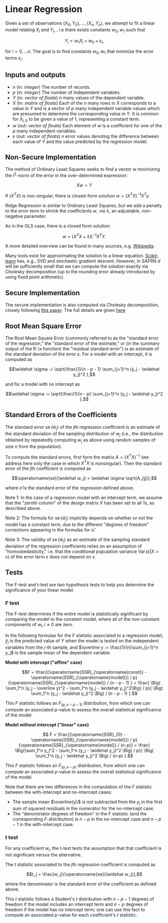 # Linear Regression

Given a set of observations $`(X_0, Y_0),...,(X_n, Y_n)`$, we attempt to
fit a linear model relating $`X_i`$ and $`Y_i`$, , i.e there exists constants
$`w_0, w_1`$ such that
```math
Y_i = w_1X_i + w_0 + \varepsilon_i,
```

for $`i=0,...n`$. The goal is to find constants $`w_0, w_1`$ that
minimize the error terms $`\varepsilon_i`$.

## Inputs and outputs
- $`n`$ (in: _integer_) The number of records.
- $`p`$ (in: _integer_) The number of independent variables.
- $`Y`$ (in: _vector of floats_) $`n`$ many values of the dependent
  variable.
- $`X`$ (in: _matrix of floats_) Each of the $`n`$ many rows in $`X`$
  corresponds to a value in $`Y`$ and is a vector of $`p`$ many
  independent variable values which are presumed to determine the
  corresponding value in $`Y`$. It is common for $`X_{i,0}`$ to be
  given a value of 1, representing a constant term.
- $`w`$ (out: _vector of floats_) Each element of $`w`$ is a
  coefficient for one of the $`p`$ many independent variables.
- $`\varepsilon`$ (out: _vector of floats_) $`n`$ error values
  denoting the difference between each value of $`Y`$ and the value
  predicted by the regression model.

## Non-Secure Implementation

The method of Ordinary Least Squares seeks to find a vector $`w`$ minimizing the $`l^2`$-norm of the error in the over-determined expression:
```math
Xw=Y
```

If $`(X^TX)`$ is non-singular, there
is closed-form solution $`w = (X^TX)^{-1}X^Ty`$.

Ridge Regression is similar to Ordinary Least Squares, but we add a
penalty to the error term to shrink the coefficients $`w`$, via $`\lambda`$, an adjustable, non-negative parameter.

As in the OLS case, there is a closed form solution:
```math
    w = (X^TX + \lambda I)^{-1}X^TY.
```

A more detailed overview can be found in many sources, e.g. [Wikipedia][1].

Many tools exist for approximating the solution to a linear equation. [Scikit-learn][5] has, e.g., SVD and stochastic gradient descent. However, in SAFRN $`d`$ will be sufficiently small that we can compute the solution exactly via Cholesky decomposition (up to the rounding error already introduced by using fixed point arithmetic).

## Secure Implementation

The secure implementation is also computed via Cholesky decomposition,
closely following [this paper](#2). The full details are given
[here](/doc/wiki/zz-algorithms/Linear-Regression-Secure-Impl.md)

## Root Mean Square Error
The Root Mean Square Error (commonly referred to as the "standard error of the regression," the "standard error of the estimate," or (in the summary output of the R `lm` function) the "residual standard error") is an estimate of the standard deviation of the error $`\varepsilon`$.  For a model with an intercept, it is computed as
```math
\widehat \sigma := \sqrt{\frac{1}{n - p - 1} \sum_{j=1}^n (y_j - \widehat y_j)^2 },
```
and for a model with no intercept as
```math
\widehat \sigma := \sqrt{\frac{1}{n - p} \sum_{j=1}^n (y_j - \widehat y_j)^2 }.
```

## Standard Errors of the Coefficients
The standard error $`\operatorname{se}(\widehat w_j)`$ of the $`j`$th regression coefficient is an estimate of the standard deviation of the sampling distribution of $`w_j`$ (i.e., the distribution obtained by repeatedly computing $`w_j`$ as above using random samples of size $`n`$ from the population).

To compute the standard errors, first form the matrix $`A = (X^T X)^{-1}`$ (we address here only the case in which $`X^TX`$ is nonsingular).  Then the standard error of the $`j`$th coefficient is computed as
```math
\operatorname{se}(\widehat w_j) = \widehat \sigma \sqrt{A_{jj}},
```
where $`\widehat \sigma`$ is the standard error of the regression defined above.

Note 1:  In the case of a regression model with an intercept term, we assume that the "zeroth column" of the design matrix $`X`$ has been set to all 1s, as described above.

Note 2:  The formula for $`\operatorname{se} (\widehat w_j)`$ implicitly depends on whether or not the model has a constant term, due to the different "degrees of freedom" corrections appearing in the formulas for $`\widehat \sigma`$.

Note 3:  The validity of $`\operatorname{se}(\widehat w_j)`$ as an estimate of the sampling standard deviation of the regression coefficients relies on an assumption of "homoskedasticity," i.e. that the conditional population variance $`\operatorname{Var}(\varepsilon | X = x)`$ of the error term $`\varepsilon`$ does not depend on $`x`$.

## Tests

The F-test and t-test are two hypothesis tests to help you determine
the significance of your linear model.

### F test

The F-test determines if the entire model is statistically significant
by comparing the model to the *constant* model, where all of the
non-constant components of $`w_i, i \neq 0`$ are zero.

In the following formulas for the $`F`$ statistic associated to a regression model, $`\hat y_j`$ is the predicted value of $`Y`$ when the model is tested on the independent variables from the $`j`$-th sample, and $`\overline y := \frac{1}{n}\sum_{j=1}^n y_j`$ is the sample mean of the dependent variable.

**Model with intercept ("affine" case)**
```math
F = \frac{(\operatorname{SSR}_{\operatorname{const}} - \operatorname{SSR}_{\operatorname{model}}) / p}{\operatorname{SSR}_{\operatorname{model}} / (n - p - 1) } = \frac{ \Big( \sum_1^n (y_j - \overline y)^2 - \sum_1^n (y_j - \widehat y_j)^2\Big) / p}{ \Big( \sum_1^n (y_j - \widehat y_j)^2 \Big) / (n - p - 1) }.
```
This $`F`$ statistic follows an $`F_{(p, n-p-1)}`$ distribution, from which one can compute an associated $`p`$-value to assess the overall statistical significance of the model.

**Model without intercept ("linear" case)**
```math
	F = \frac{(\operatorname{SSR}_{0} - \operatorname{SSR}_{\operatorname{model}}) / p}{\operatorname{SSR}_{\operatorname{model}} / (n-p)} = \frac{ \Big(\sum_1^n y_j^2 - \sum_1^n (y_j - \widehat y_j)^2 \Big) / p}{ \Big( \sum_1^n (y_j - \widehat y_j)^2 \Big) / (n-p) }.
```

This $`F`$ statistic follows an $`F_{(p, n-p)}`$ distribution, from which one can compute an associated $`p`$-value to assess the overall statistical significance of the model.

Note that there are two differences in the computation of the $`F`$ statistic between the with-intercept and no-intercept cases:
- The sample mean $`\overline{y}`$ is _not_ subtracted from the $`y_j`$ in the first sum of squared residuals in the numerator for the no-intercept case.
- The "denominator degrees of freedom" in the $`F`$ statistic (and the corresponding $`F`$-distribution) is $`n-p`$ in the no-intercept case and $`n-p-1`$ in the with-intercept case.


### t test

For any coefficient $`w_i`$, the t-test tests the assumption that that
coefficient is not significant versus the alternative.

The $`t`$ statistic associated to the $`j`$th regression coefficient is computed as
```math
t_j = \frac{w_j}{\operatorname{se}(\widehat w_j)},
```
where the denominator is the standard error of the coefficient as defined above.

This $`t`$ statistic follows a Student's $`t`$ distribution with $`n - p - 1`$ degrees of freedom if the model includes an intercept term and $`n - p`$ degrees of freedom if the model has no intercept term; one can use this fact to compute an associated $`p`$-value for each coefficient's $`t`$ statistic.


[1]: https://en.wikipedia.org/wiki/Ordinary_least_squares
[5]: https://scikit-learn.org/stable/modules/generated/sklearn.linear_model.Ridge.html
[2]: https://eprint.iacr.org/2019/773
